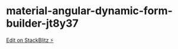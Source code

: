 # material-angular-dynamic-form-builder-jt8y37

[Edit on StackBlitz ⚡️](https://stackblitz.com/edit/material-angular-dynamic-form-builder-jt8y37)